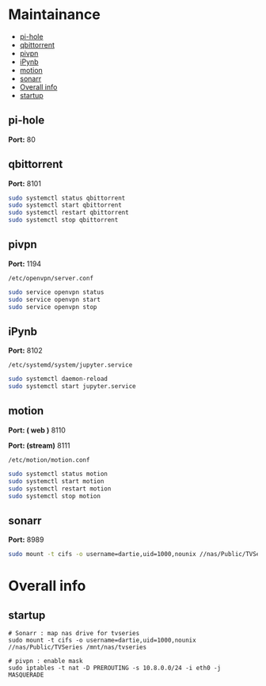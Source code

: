 # Maintainance


 - [pi-hole](#pi-hole)   
 - [qbittorrent](#qbittorrent)   
 - [pivpn](#pivpn)   
 - [iPynb](#ipynb)   
 - [motion](#motion)   
 - [sonarr](#sonarr)   
- [Overall info](#overall-info)  
 - [startup](#startup)   


## pi-hole
**Port:** 80


## qbittorrent
**Port:** 8101

```bash
sudo systemctl status qbittorrent
sudo systemctl start qbittorrent
sudo systemctl restart qbittorrent
sudo systemctl stop qbittorrent
```


## pivpn
**Port:** 1194

`/etc/openvpn/server.conf`

```bash
sudo service openvpn status
sudo service openvpn start
sudo service openvpn stop
```


## iPynb
**Port:** 8102

`/etc/systemd/system/jupyter.service`

```bash
sudo systemctl daemon-reload
sudo systemctl start jupyter.service
```

## motion
**Port: (  web )** 8110

**Port: (stream)** 8111

`/etc/motion/motion.conf`

```bash
sudo systemctl status motion
sudo systemctl start motion
sudo systemctl restart motion
sudo systemctl stop motion
```

## sonarr
**Port:** 8989
```bash
sudo mount -t cifs -o username=dartie,uid=1000,nounix //nas/Public/TVSeries /mnt/nas/tvseries
```


# Overall info
## startup
```
# Sonarr : map nas drive for tvseries
sudo mount -t cifs -o username=dartie,uid=1000,nounix //nas/Public/TVSeries /mnt/nas/tvseries

# pivpn : enable mask
sudo iptables -t nat -D PREROUTING -s 10.8.0.0/24 -i eth0 -j MASQUERADE
```

